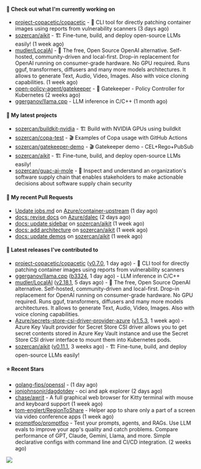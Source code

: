 #### 👷 Check out what I'm currently working on

- [project-copacetic/copacetic](https://github.com/project-copacetic/copacetic) - 🧵 CLI tool for directly patching container images using reports from vulnerability scanners (3 days ago)
- [sozercan/aikit](https://github.com/sozercan/aikit) - 🏗️ Fine-tune, build, and deploy open-source LLMs easily! (1 week ago)
- [mudler/LocalAI](https://github.com/mudler/LocalAI) - :robot: The free, Open Source OpenAI alternative. Self-hosted, community-driven and local-first. Drop-in replacement for OpenAI running on consumer-grade hardware. No GPU required. Runs gguf, transformers, diffusers and many more models architectures. It allows to generate Text, Audio, Video, Images. Also with voice cloning capabilities. (1 week ago)
- [open-policy-agent/gatekeeper](https://github.com/open-policy-agent/gatekeeper) - 🐊 Gatekeeper - Policy Controller for Kubernetes (2 weeks ago)
- [ggerganov/llama.cpp](https://github.com/ggerganov/llama.cpp) - LLM inference in C/C&#43;&#43; (1 month ago)

#### 🌱 My latest projects

- [sozercan/buildkit-nvidia](https://github.com/sozercan/buildkit-nvidia) - 🏗️ Build with NVIDIA GPUs using buildkit
- [sozercan/copa-test](https://github.com/sozercan/copa-test) - 🎬 Examples of Copa usage with GitHub Actions
- [sozercan/gatekeeper-demo](https://github.com/sozercan/gatekeeper-demo) - 🎬 Gatekeeper demo - CEL&#43;Rego&#43;PubSub
- [sozercan/aikit](https://github.com/sozercan/aikit) - 🏗️ Fine-tune, build, and deploy open-source LLMs easily!
- [sozercan/guac-ai-mole](https://github.com/sozercan/guac-ai-mole) - 🥑 Inspect and understand an organization&#39;s software supply chain that enables stakeholders to make actionable decisions about software supply chain security

#### 🔨 My recent Pull Requests

- [Update jobs.md](https://github.com/Azure/container-upstream/pull/139) on [Azure/container-upstream](https://github.com/Azure/container-upstream) (1 day ago)
- [docs: revise docs](https://github.com/Azure/dalec/pull/312) on [Azure/dalec](https://github.com/Azure/dalec) (2 days ago)
- [docs: update sidebar](https://github.com/sozercan/aikit/pull/324) on [sozercan/aikit](https://github.com/sozercan/aikit) (1 week ago)
- [docs: add architecture](https://github.com/sozercan/aikit/pull/323) on [sozercan/aikit](https://github.com/sozercan/aikit) (1 week ago)
- [docs: update demos](https://github.com/sozercan/aikit/pull/322) on [sozercan/aikit](https://github.com/sozercan/aikit) (1 week ago)

#### 🚀 Latest releases I've contributed to

- [project-copacetic/copacetic](https://github.com/project-copacetic/copacetic) ([v0.7.0](https://github.com/project-copacetic/copacetic/releases/tag/v0.7.0), 1 day ago) - 🧵 CLI tool for directly patching container images using reports from vulnerability scanners
- [ggerganov/llama.cpp](https://github.com/ggerganov/llama.cpp) ([b3324](https://github.com/ggerganov/llama.cpp/releases/tag/b3324), 1 day ago) - LLM inference in C/C&#43;&#43;
- [mudler/LocalAI](https://github.com/mudler/LocalAI) ([v2.18.1](https://github.com/mudler/LocalAI/releases/tag/v2.18.1), 5 days ago) - :robot: The free, Open Source OpenAI alternative. Self-hosted, community-driven and local-first. Drop-in replacement for OpenAI running on consumer-grade hardware. No GPU required. Runs gguf, transformers, diffusers and many more models architectures. It allows to generate Text, Audio, Video, Images. Also with voice cloning capabilities.
- [Azure/secrets-store-csi-driver-provider-azure](https://github.com/Azure/secrets-store-csi-driver-provider-azure) ([v1.5.3](https://github.com/Azure/secrets-store-csi-driver-provider-azure/releases/tag/v1.5.3), 1 week ago) - Azure Key Vault provider for Secret Store CSI driver allows you to get secret contents stored in Azure Key Vault instance and use the Secret Store CSI driver interface to mount them into Kubernetes pods.
- [sozercan/aikit](https://github.com/sozercan/aikit) ([v0.11.1](https://github.com/sozercan/aikit/releases/tag/v0.11.1), 3 weeks ago) - 🏗️ Fine-tune, build, and deploy open-source LLMs easily!

#### ⭐ Recent Stars

- [golang-fips/openssl](https://github.com/golang-fips/openssl) -  (1 day ago)
- [jonjohnsonjr/dagdotdev](https://github.com/jonjohnsonjr/dagdotdev) - oci and apk explorer (2 days ago)
- [chase/awrit](https://github.com/chase/awrit) - A full graphical web browser for Kitty terminal with mouse and keyboard support (1 week ago)
- [tom-englert/RegionToShare](https://github.com/tom-englert/RegionToShare) - Helper app to share only a part of a screen via video conference apps (1 week ago)
- [promptfoo/promptfoo](https://github.com/promptfoo/promptfoo) - Test your prompts, agents, and RAGs. Use LLM evals to improve your app&#39;s quality and catch problems. Compare performance of GPT, Claude, Gemini, Llama, and more. Simple declarative configs with command line and CI/CD integration. (2 weeks ago)

![](https://github-readme-stats.vercel.app/api?username=sozercan&theme=vision-friendly-dark&hide_border=false&include_all_commits=true&count_private=true)
